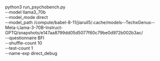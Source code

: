 python3 run_psychobench.py \
    --model llama3_70b \
    --model_mode direct \
    --model_path /compute/babel-8-11/jiaruil5/.cache/models--TechxGenus--Meta-Llama-3-70B-Instruct-GPTQ/snapshots/e147aa8799dd05d5077f60c79be0d972b002b3ac/ \
    --questionnaire BFI \
    --shuffle-count 10 \
    --test-count 1 \
    --name-exp direct_debug